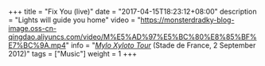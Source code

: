 +++
title = "Fix You (live)"
date = "2017-04-15T18:23:12+08:00"
description = "Lights will guide you home"
video = "https://monsterdradky-blog-image.oss-cn-qingdao.aliyuncs.com/video/M%E5%AD%97%E5%BC%80%E8%85%BF%E7%BC%9A.mp4"
info = "[*Mylo Xyloto Tour*](https://timeline.coldplay.com/show/stade-de-france/) (Stade de France, 2 September 2012)"
tags = ["Music"]
weight = 1
+++
